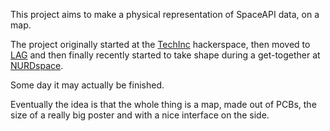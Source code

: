 This project aims to make a physical representation of SpaceAPI data, on a map.

The project originally started at the [TechInc](https://techinc.nl/) hackerspace, then moved to [LAG](https://laglab.org/) and then finally recently started to take shape during a get-together at [NURDspace](https://nurdspace.nl/).

Some day it may actually be finished.

Eventually the idea is that the whole thing is a map, made out of PCBs, the size of a really big poster and with a nice interface on the side.
